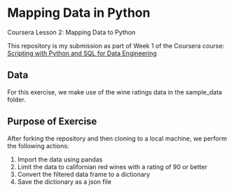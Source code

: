 # Mapping Data in Python
Coursera Lesson 2: Mapping Data to Python

This repository is my submission as part of Week 1 of the Coursera course: [Scripting with Python and SQL for Data Engineering](https://www.coursera.org/specializations/python-bash-sql-data-engineering-duke)

## Data
For this exercise, we make use of the wine ratings data in the sample_data folder.

## Purpose of Exercise

After forking the repository and then cloning to a local machine, we perform the following actions: 
1. Import the data using pandas
2. Limit the data to californian red wines with a rating of 90 or better
3. Convert the filtered data frame to a dictionary
4. Save the dictionary as a json file
